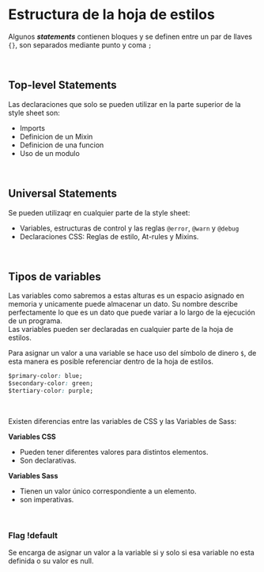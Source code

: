 # Estructura de la hoja de estilos

Algunos ***statements*** contienen bloques y se definen entre un par de llaves `{}`, son separados mediante punto y coma `;`

<br>

## Top-level Statements
Las declaraciones que solo se pueden utilizar en la parte superior de la style sheet son:

- Imports
- Definicion de un Mixin
- Definicion de una funcion
- Uso de un modulo

<br>

## Universal Statements
Se pueden utilizaqr en cualquier parte de la style sheet:

- Variables, estructuras de control y las reglas `@error`, `@warn` y `@debug`
- Declaraciones CSS: Reglas de estilo, At-rules y Mixins.

<br>

## Tipos de variables
Las variables como sabremos a estas alturas es un espacio asignado en memoria y unicamente puede almacenar un dato. Su nombre describe perfectamente lo que es un dato que puede variar a lo largo de la ejecución de un programa.  
Las variables pueden ser declaradas en cualquier parte de la hoja de estilos.

Para asignar un valor a una variable se hace uso del símbolo de dinero `$`,  de esta manera es posible referenciar dentro de la hoja de estilos.

```css
$primary-color: blue;
$secondary-color: green;
$tertiary-color: purple;
```

<br>

Existen diferencias entre las variables de CSS y las Variables de Sass:

**Variables CSS**
- Pueden tener diferentes valores para distintos elementos.
- Son declarativas.

**Variables Sass**
- Tienen un valor único correspondiente a un elemento.
- son imperativas.

<br>

### Flag !default
Se encarga de asignar un valor a la variable si y solo si esa variable no esta definida o su valor es null.

